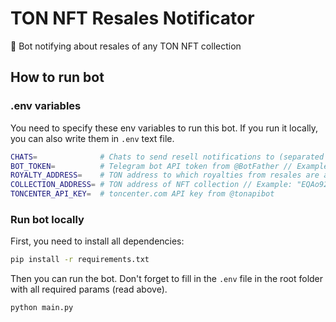 # TON NFT Resales Notificator
:gem: Bot notifying about resales of any TON NFT collection

## How to run bot

### .env variables

You need to specify these env variables to run this bot. If you run it locally, you can also write them in `.env` text file.

``` bash
CHATS=              # Chats to send resell notifications to (separated by semicolons) // Example: "-1001536482073;-1001627286419"
BOT_TOKEN=          # Telegram bot API token from @BotFather // Example: "1234567890:ABCDEFGHIJKLMNOPQRSTUVWXYZ"
ROYALTY_ADDRESS=    # TON address to which royalties from resales are accrued // Example: "EQABh4JBalyRKN42tZB1jevT3BheWqHYjkhSv3zoHldqqRJs"
COLLECTION_ADDRESS= # TON address of NFT collection // Example: "EQAo92DYMokxghKcq-CkCGSk_MgXY5Fo1SPW20gkvZl75iCN"
TONCENTER_API_KEY=  # toncenter.com API key from @tonapibot

```

### Run bot locally

First, you need to install all dependencies:

```bash
pip install -r requirements.txt
```

Then you can run the bot. Don't forget to fill in the `.env` file in the root folder with all required params (read above).

``` bash
python main.py
```
